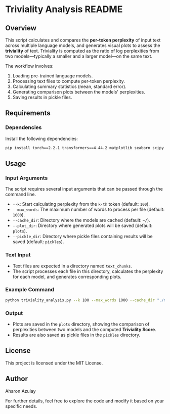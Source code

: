 # Triviality Analysis README

## Overview

This script calculates and compares the **per-token perplexity** of input text across multiple language models, and generates visual plots to assess the **triviality** of text. Triviality is computed as the ratio of log perplexities from two models—typically a smaller and a larger model—on the same text.

The workflow involves:
1. Loading pre-trained language models.
2. Processing text files to compute per-token perplexity.
3. Calculating summary statistics (mean, standard error).
4. Generating comparison plots between the models' perplexities.
5. Saving results in pickle files.

## Requirements

### Dependencies
Install the following dependencies:
```bash
pip install torch==2.2.1 transformers==4.44.2 matplotlib seaborn scipy numpy argparse
```

## Usage

### Input Arguments
The script requires several input arguments that can be passed through the command line.

- `--k`: Start calculating perplexity from the `k-th` token (default: `100`).
- `--max_words`: The maximum number of words to process per file (default: `1000`).
- `--cache_dir`: Directory where the models are cached (default: `~/`).
- `--plot_dir`: Directory where generated plots will be saved (default: `plots`).
- `--pickle_dir`: Directory where pickle files containing results will be saved (default: `pickles`).

### Text Input
- Text files are expected in a directory named `text_chunks`.
- The script processes each file in this directory, calculates the perplexity for each model, and generates corresponding plots.

### Example Command
```bash
python triviality_analysis.py --k 100 --max_words 1000 --cache_dir "./model_cache" --plot_dir "./plots" --pickle_dir "./pickles"
```

### Output
- Plots are saved in the `plots` directory, showing the comparison of perplexities between two models and the computed **Triviality Score**.
- Results are also saved as pickle files in the `pickles` directory.

## License
This project is licensed under the MIT License.

## Author
Aharon Azulay

For further details, feel free to explore the code and modify it based on your specific needs.